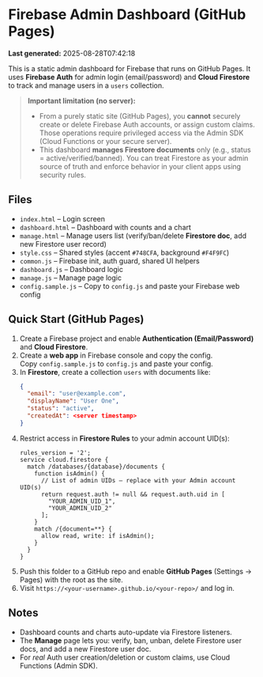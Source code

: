 # Firebase Admin Dashboard (GitHub Pages)

**Last generated:** 2025-08-28T07:42:18

This is a static admin dashboard for Firebase that runs on GitHub Pages.
It uses **Firebase Auth** for admin login (email/password) and **Cloud Firestore**
to track and manage users in a `users` collection.

> **Important limitation (no server):**
> - From a purely static site (GitHub Pages), you **cannot** securely create or delete Firebase Auth accounts, or assign custom claims. Those operations require privileged access via the Admin SDK (Cloud Functions or your secure server).
> - This dashboard **manages Firestore documents** only (e.g., status = active/verified/banned). You can treat Firestore as your admin source of truth and enforce behavior in your client apps using security rules.

## Files
- `index.html` – Login screen
- `dashboard.html` – Dashboard with counts and a chart
- `manage.html` – Manage users list (verify/ban/delete **Firestore doc**, add new Firestore user record)
- `style.css` – Shared styles (accent `#748CFA`, background `#F4F9FC`)
- `common.js` – Firebase init, auth guard, shared UI helpers
- `dashboard.js` – Dashboard logic
- `manage.js` – Manage page logic
- `config.sample.js` – Copy to `config.js` and paste your Firebase web config

## Quick Start (GitHub Pages)
1. Create a Firebase project and enable **Authentication (Email/Password)** and **Cloud Firestore**.
2. Create a **web app** in Firebase console and copy the config.  
   Copy `config.sample.js` to `config.js` and paste your config.
3. In **Firestore**, create a collection `users` with documents like:
   ```json
   {
     "email": "user@example.com",
     "displayName": "User One",
     "status": "active",
     "createdAt": <server timestamp>
   }
   ```
4. Restrict access in **Firestore Rules** to your admin account UID(s):
   ```
   rules_version = '2';
   service cloud.firestore {
     match /databases/{database}/documents {
       function isAdmin() {
         // List of admin UIDs – replace with your Admin account UID(s)
         return request.auth != null && request.auth.uid in [
           "YOUR_ADMIN_UID_1",
           "YOUR_ADMIN_UID_2"
         ];
       }
       match /{document=**} {
         allow read, write: if isAdmin();
       }
     }
   }
   ```
5. Push this folder to a GitHub repo and enable **GitHub Pages** (Settings → Pages) with the root as the site.
6. Visit `https://<your-username>.github.io/<your-repo>/` and log in.

## Notes
- Dashboard counts and charts auto-update via Firestore listeners.
- The **Manage** page lets you: verify, ban, unban, delete Firestore user docs, and add a new Firestore user doc.
- For *real* Auth user creation/deletion or custom claims, use Cloud Functions (Admin SDK).
